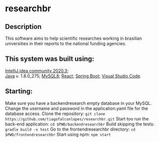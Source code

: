 # researchbr

## Description
This software aims to help scientific researches working in brasilian universities in their reports to the national funding agencies.

## This system was built using:
[IntelliJ idea community 2020.3](https://www.jetbrains.com/pt-br/idea/download/#section=linux);<br>
[Java](https://www.java.com/pt-BR/download/help/java8_pt-br.html)  v. 1.8.0_275;
[MySQL8](https://dev.mysql.com/);
[React](https://pt-br.reactjs.org/);
[Spring Boot](https://spring.io/projects/spring-boot);
[Visual Studio Code](https://code.visualstudio.com/download).

## Starting:
Make sure you have a backendresearch empty database in your MySQL.
Change the username and password in the application.yaml file for the database access.
Clone the repository:
`git clone https://github.com/tiagofalconlopes/researchbr.git`
Start too run the back-end application:
`cd $PWD/backendresearchbr`
Build skipping the tests:
`gradle build -x test`
Go to the frontendresearchbr directory:
`cd $PWD/frontendresearchbr`
Start using npm:
`npm start`
